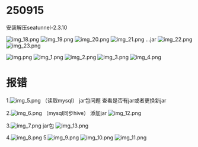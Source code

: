 # 250915

安装解压seatunnel-2.3.10

![img_18.png](img_18.png)
![img_19.png](img_19.png)
![img_20.png](img_20.png)
![img_21.png](img_21.png)
...jar
![img_22.png](img_22.png)
![img_23.png](img_23.png)




![img.png](img.png)
![img_1.png](img_1.png)
![img_2.png](img_2.png)
![img_3.png](img_3.png)
![img_4.png](img_4.png)


# 报错
1.![img_5.png](img_5.png)  （读取mysql）
jar包问题 查看是否有jar或者更换新jar

2.![img_6.png](img_6.png)  （mysql同步hive）
添加jar
![img_12.png](img_12.png)

3.![img_7.png](img_7.png)
jar包
![img_13.png](img_13.png)

4.![img_8.png](img_8.png)
5.![img_9.png](img_9.png)
![img_10.png](img_10.png)
![img_11.png](img_11.png)
